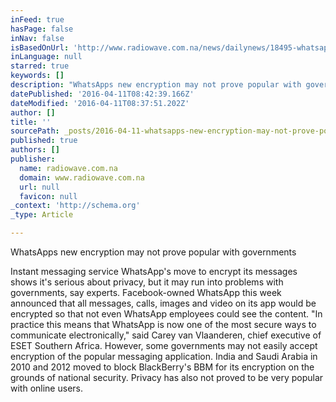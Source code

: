 ```yaml
---
inFeed: true
hasPage: false
inNav: false
isBasedOnUrl: 'http://www.radiowave.com.na/news/dailynews/18495-whatsapps-new-encryption-may-not-prove-popular-with-governments'
inLanguage: null
starred: true
keywords: []
description: "WhatsApps new encryption may not prove popular with governments\_"
datePublished: '2016-04-11T08:42:39.166Z'
dateModified: '2016-04-11T08:37:51.202Z'
author: []
title: ''
sourcePath: _posts/2016-04-11-whatsapps-new-encryption-may-not-prove-popular-with-governme.md
published: true
authors: []
publisher:
  name: radiowave.com.na
  domain: www.radiowave.com.na
  url: null
  favicon: null
_context: 'http://schema.org'
_type: Article

---
```

WhatsApps new encryption may not prove popular with governments 

Instant messaging service WhatsApp's move to encrypt its messages shows it's serious about privacy, but it may run into problems with governments, say experts.  Facebook-owned WhatsApp this week announced that all messages, calls, images and video on its app would be encrypted so that not even WhatsApp employees could see the content. "In practice this means that WhatsApp is now one of the most secure ways to communicate electronically," said Carey van Vlaanderen, chief executive of ESET Southern Africa. However, some governments may not easily accept encryption of the popular messaging application. India and Saudi Arabia in 2010 and 2012 moved to block BlackBerry's BBM for its encryption on the grounds of national security. Privacy has also not proved to be very popular with online users.
